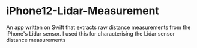 # iPhone12-Lidar-Measurement
An app written on Swift that extracts raw distance measurements from the iPhone's Lidar sensor. I used this for characterising the Lidar sensor distance measurements
